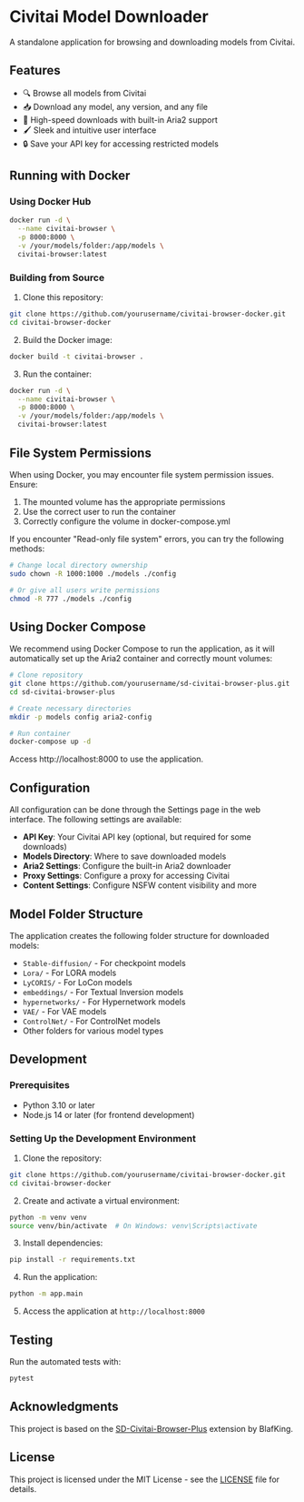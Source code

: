 # Civitai Model Downloader

A standalone application for browsing and downloading models from Civitai.

## Features

- 🔍 Browse all models from Civitai
- 📥 Download any model, any version, and any file
- 🚄 High-speed downloads with built-in Aria2 support
- 🖌️ Sleek and intuitive user interface
- 🔒 Save your API key for accessing restricted models

## Running with Docker

### Using Docker Hub

```bash
docker run -d \
  --name civitai-browser \
  -p 8000:8000 \
  -v /your/models/folder:/app/models \
  civitai-browser:latest
```

### Building from Source

1. Clone this repository:

```bash
git clone https://github.com/yourusername/civitai-browser-docker.git
cd civitai-browser-docker
```

2. Build the Docker image:

```bash
docker build -t civitai-browser .
```

3. Run the container:

```bash
docker run -d \
  --name civitai-browser \
  -p 8000:8000 \
  -v /your/models/folder:/app/models \
  civitai-browser:latest
```

## File System Permissions

When using Docker, you may encounter file system permission issues. Ensure:

1. The mounted volume has the appropriate permissions
2. Use the correct user to run the container
3. Correctly configure the volume in docker-compose.yml

If you encounter "Read-only file system" errors, you can try the following methods:

```bash
# Change local directory ownership
sudo chown -R 1000:1000 ./models ./config

# Or give all users write permissions
chmod -R 777 ./models ./config
```

## Using Docker Compose

We recommend using Docker Compose to run the application, as it will automatically set up the Aria2 container and correctly mount volumes:

```bash
# Clone repository
git clone https://github.com/yourusername/sd-civitai-browser-plus.git
cd sd-civitai-browser-plus

# Create necessary directories
mkdir -p models config aria2-config

# Run container
docker-compose up -d
```

Access http://localhost:8000 to use the application.

## Configuration

All configuration can be done through the Settings page in the web interface. The following settings are available:

- **API Key**: Your Civitai API key (optional, but required for some downloads)
- **Models Directory**: Where to save downloaded models
- **Aria2 Settings**: Configure the built-in Aria2 downloader
- **Proxy Settings**: Configure a proxy for accessing Civitai
- **Content Settings**: Configure NSFW content visibility and more

## Model Folder Structure

The application creates the following folder structure for downloaded models:

- `Stable-diffusion/` - For checkpoint models
- `Lora/` - For LORA models
- `LyCORIS/` - For LoCon models
- `embeddings/` - For Textual Inversion models
- `hypernetworks/` - For Hypernetwork models
- `VAE/` - For VAE models
- `ControlNet/` - For ControlNet models
- Other folders for various model types

## Development

### Prerequisites

- Python 3.10 or later
- Node.js 14 or later (for frontend development)

### Setting Up the Development Environment

1. Clone the repository:

```bash
git clone https://github.com/yourusername/civitai-browser-docker.git
cd civitai-browser-docker
```

2. Create and activate a virtual environment:

```bash
python -m venv venv
source venv/bin/activate  # On Windows: venv\Scripts\activate
```

3. Install dependencies:

```bash
pip install -r requirements.txt
```

4. Run the application:

```bash
python -m app.main
```

5. Access the application at `http://localhost:8000`

## Testing

Run the automated tests with:

```bash
pytest
```

## Acknowledgments

This project is based on the [SD-Civitai-Browser-Plus](https://github.com/BlafKing/sd-civitai-browser-plus) extension by BlafKing.

## License

This project is licensed under the MIT License - see the [LICENSE](LICENSE) file for details.
